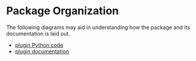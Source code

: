 # Package Organization

The following diagrams may aid in understanding how the package and
its documentation is laid out.

* [plugin Python code](tree_pkg.md)
* [plugin documentation](tree_docs.md)
